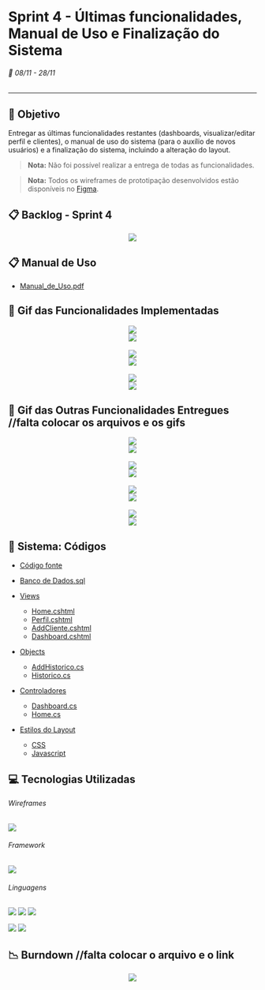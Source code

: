 # Sprint 4 - Últimas funcionalidades, Manual de Uso e Finalização do Sistema
###### :calendar: 08/11 - 28/11
---

## :dart: Objetivo
Entregar as últimas funcionalidades restantes (dashboards, visualizar/editar perfil e clientes), o manual de uso do sistema (para o auxílio de novos usuários) e a finalização do sistema, incluindo a alteração do layout.

> **Nota:** Não foi possível realizar a entrega de todas as funcionalidades.


> **Nota:** Todos os wireframes de prototipação desenvolvidos estão disponíveis no [Figma](https://www.figma.com/file/6BJJym43ssfnVHOuOOVHJf/IoniCRM?node-id=0%3A1).

## :clipboard: Backlog - Sprint 4
<p align="center">
  <img src="https://github.com/Leo0256/API-IoniCRM_IonicHealth/blob/Sprint_4/Card%20Sprint%204.png">
</p>

## :clipboard: Manual de Uso
- [Manual_de_Uso.pdf](https://fatecspgov-my.sharepoint.com/:b:/g/personal/leonardo_ribeiro11_fatec_sp_gov_br/ET63Jg6PN0JLr54cyKB0NC8BU-M6LJsb-H1-_MrcPlaBzA?e=Vh5zOu)


## :movie_camera: Gif das Funcionalidades Implementadas
<p align="center">
    <img src="https://github.com/Leo0256/API-IoniCRM_IonicHealth/blob/Sprint_4/Gifs/Desktop/Historico-Dashboard.gif">
    <br>
    <img src="https://github.com/Leo0256/API-IoniCRM_IonicHealth/blob/Sprint_4/Gifs/Mobile/Historico-Dashboard.gif">
    <br><br>
    <img src="https://github.com/Leo0256/API-IoniCRM_IonicHealth/blob/Sprint_4/Gifs/Desktop/Perfil.gif">
    <br>
    <img src="https://github.com/Leo0256/API-IoniCRM_IonicHealth/blob/Sprint_4/Gifs/Mobile/Perfil.gif">
    <br><br>
    <img src="https://github.com/Leo0256/API-IoniCRM_IonicHealth/blob/Sprint_4/Gifs/Desktop/Add-Del%20Clientes.gif">
    <br>
    <img src="https://github.com/Leo0256/API-IoniCRM_IonicHealth/blob/Sprint_4/Gifs/Mobile/Add-Del%20Clientes.gif">
</p>


## :movie_camera: Gif das Outras Funcionalidades Entregues //falta colocar os arquivos e os gifs
<p align="center">
    <img src="https://github.com/Leo0256/API-IoniCRM_IonicHealth/blob/Sprint_4/Gifs/Desktop/Login.gif">
    <br>
    <img src="https://github.com/Leo0256/API-IoniCRM_IonicHealth/blob/Sprint_4/Gifs/Mobile/Login.gif">
    <br><br>
    <img src="https://github.com/Leo0256/API-IoniCRM_IonicHealth/blob/Sprint_4/Gifs/Desktop/Clientes.gif">
    <br>
    <img src="https://github.com/Leo0256/API-IoniCRM_IonicHealth/blob/Sprint_4/Gifs/Mobile/Clientes.gif">
    <br><br>
    <img src="https://github.com/Leo0256/API-IoniCRM_IonicHealth/blob/Sprint_4/Gifs/Desktop/Pipeline.gif">
    <br>
    <img src="https://github.com/Leo0256/API-IoniCRM_IonicHealth/blob/Sprint_4/Gifs/Mobile/Pipeline.gif">
    <br><br>
    <img src="https://github.com/Leo0256/API-IoniCRM_IonicHealth/blob/Sprint_4/Gifs/Desktop/Deal.gif">
    <br>
    <img src="https://github.com/Leo0256/API-IoniCRM_IonicHealth/blob/Sprint_4/Gifs/Mobile/Deal.gif">
</p>


## :scroll: Sistema: Códigos
- [Código fonte](https://github.com/Leo0256/API-IoniCRM_IonicHealth/tree/sistema)
- [Banco de Dados.sql](https://github.com/Leo0256/API-IoniCRM_IonicHealth/blob/Sprint_4/C%C3%B3digos/Banco%20de%20Dados.sql)

- [Views](https://github.com/Leo0256/API-IoniCRM_IonicHealth/tree/Sprint_4/C%C3%B3digos/Views)
  - [Home.cshtml](https://github.com/Leo0256/API-IoniCRM_IonicHealth/blob/Sprint_4/C%C3%B3digos/Views/Home/Home.cshtml)
  - [Perfil.cshtml](https://github.com/Leo0256/API-IoniCRM_IonicHealth/blob/Sprint_4/C%C3%B3digos/Views/Home/Perfil.cshtml)
  - [AddCliente.cshtml](https://github.com/Leo0256/API-IoniCRM_IonicHealth/blob/Sprint_4/C%C3%B3digos/Views/Listagem/AddCliente.cshtml)
  - [Dashboard.cshtml](https://github.com/Leo0256/API-IoniCRM_IonicHealth/blob/Sprint_4/C%C3%B3digos/Views/Dashboard/Dashboard.cshtml)

- [Objects](https://github.com/Leo0256/API-IoniCRM_IonicHealth/tree/Sprint_4/C%C3%B3digos/Controllers/Objects)
  - [AddHistorico.cs](https://github.com/Leo0256/API-IoniCRM_IonicHealth/blob/Sprint_4/C%C3%B3digos/Controllers/Objects/AddHistorico.cs)
  - [Historico.cs](https://github.com/Leo0256/API-IoniCRM_IonicHealth/blob/Sprint_4/C%C3%B3digos/Controllers/Objects/Historico.cs)

- [Controladores](https://github.com/Leo0256/API-IoniCRM_IonicHealth/tree/Sprint_4/C%C3%B3digos/Controllers)
  - [Dashboard.cs](https://github.com/Leo0256/API-IoniCRM_IonicHealth/blob/Sprint_4/C%C3%B3digos/Controllers/DashboardController.cs)
  - [Home.cs](https://github.com/Leo0256/API-IoniCRM_IonicHealth/blob/Sprint_4/C%C3%B3digos/Controllers/HomeController.cs)

- [Estilos do Layout](https://github.com/Leo0256/API-IoniCRM_IonicHealth/tree/Sprint_4/C%C3%B3digos/wwwroot)
  - [CSS](https://github.com/Leo0256/API-IoniCRM_IonicHealth/blob/Sprint_4/C%C3%B3digos/wwwroot/css/internal.css)
  - [Javascript](https://github.com/Leo0256/API-IoniCRM_IonicHealth/blob/Sprint_4/C%C3%B3digos/wwwroot/js/internal.js)
  

## :computer: Tecnologias Utilizadas
###### Wireframes
[![](https://img.shields.io/badge/-Figma-150485?style=flat&logo=figma&logoColor=white&labelColor=F24E1E)](https://www.figma.com/ "Figma")

###### Framework
[![](https://img.shields.io/badge/-ASP.NET-00a1f1?style=flat&logo=dotnet&logoColor=white&labelColor=783bd2)](https://dotnet.microsoft.com/apps/aspnet "ASP.NET")

###### Linguagens
[![](https://img.shields.io/badge/-HTML-e34f26?style=flat&logo=html5&logoColor=white)](https://www.w3schools.com/html "HTML") [![](https://img.shields.io/badge/-CSS-0099e5?style=flat&logo=css3&logoColor=white)](https://www.w3schools.com/css "CSS") [![](https://img.shields.io/badge/-JavaScript-f7df1e?style=flat&logo=javascript&logoColor=gray)](https://www.w3schools.com/js "JavaScript")

[![](https://img.shields.io/badge/-C%23-783bd2?style=flat&logo=csharp&logoColor=white)](https://docs.microsoft.com/pt-br/dotnet/csharp/ "C#") [![](https://img.shields.io/badge/-PostgreSQL-00758f?style=flat&logo=postgresql&logoColor=white)](https://www.postgresql.org/ "PostgreSQL")


## :chart_with_downwards_trend: Burndown  //falta colocar o arquivo e o link
<p align="center">
  <img src="https://github.com/Leo0256/API-IoniCRM_IonicHealth/blob/Sprint_4/Burndown.png">
</p>


